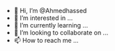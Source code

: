 - 👋 Hi, I’m @Ahmedhassed
- 👀 I’m interested in ...
- 🌱 I’m currently learning ...
- 💞️ I’m looking to collaborate on ...
- 📫 How to reach me ...

<!---
Ahmedhassed/Ahmedhassed is a ✨ special ✨ repository because its `README.md` (this file) appears on your GitHub profile.
You can click the Preview link to take a look at your changes.
--->
